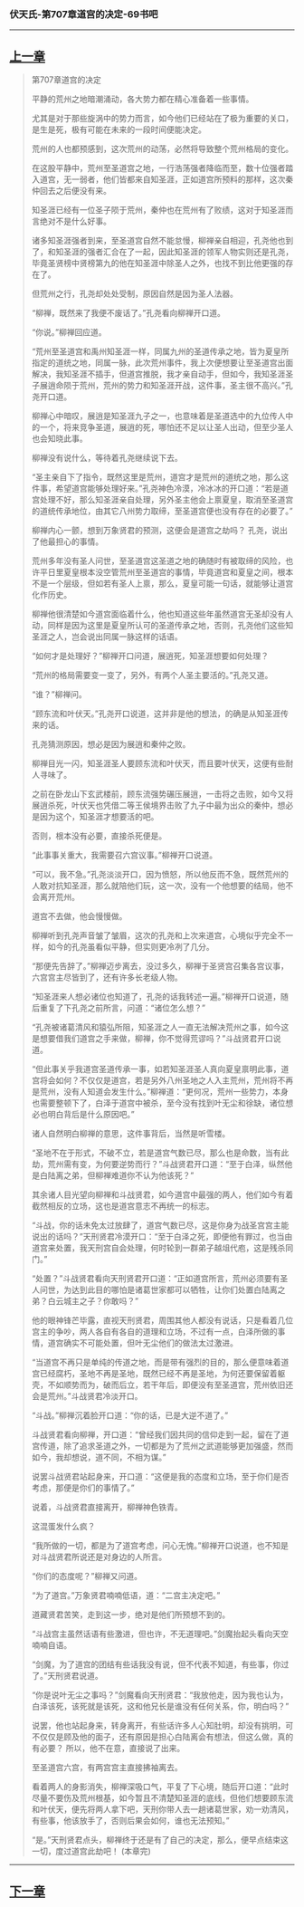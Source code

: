 ### 伏天氏-第707章道宫的决定-69书吧

--------
[上一章](./e42e2202678e780d92deac4d853615e7.md)
--------


>
>
>
>第707章道宫的决定
>
>平静的荒州之地暗潮涌动，各大势力都在精心准备着一些事情。
>
>尤其是对于那些旋涡中的势力而言，如今他们已经站在了极为重要的关口，是生是死，极有可能在未来的一段时间便能决定。
>
>荒州的人也都预感到，这次荒州的动荡，必然将导致整个荒州格局的变化。
>
>在这股平静中，荒州至圣道宫之地，一行浩荡强者降临而至，数十位强者踏入道宫，无一弱者，他们皆都来自知圣涯，正如道宫所预料的那样，这次秦仲回去之后便没有来。
>
>知圣涯已经有一位圣子陨于荒州，秦仲也在荒州有了败绩，这对于知圣涯而言绝对不是什么好事。
>
>诸多知圣涯强者到来，至圣道宫自然不能怠慢，柳禅亲自相迎，孔尧他也到了，和知圣涯的强者汇合在了一起，因此知圣涯的领军人物实则还是孔尧，毕竟圣贤榜中贤榜第九的他在知圣涯中除圣人之外，也找不到比他更强的存在了。
>
>但荒州之行，孔尧却处处受制，原因自然是因为圣人法器。
>
>“柳禅，既然来了我便不废话了。”孔尧看向柳禅开口道。
>
>“你说。”柳禅回应道。
>
>“荒州至圣道宫和禹州知圣涯一样，同属九州的圣道传承之地，皆为夏皇所指定的道统之地，同属一脉，此次荒州事件，我上次便想要让至圣道宫出面解决，我知圣涯不插手，但道宫推脱，我才亲自动手，但如今，我知圣涯圣子展逍命陨于荒州，荒州的势力和知圣涯开战，这件事，圣主很不高兴。”孔尧开口道。
>
>柳禅心中暗叹，展逍是知圣涯九子之一，也意味着是圣道选中的九位传人中的一个，将来竞争圣道，展逍的死，哪怕还不足以让圣人出动，但至少圣人也会知晓此事。
>
>柳禅没有说什么，等待着孔尧继续说下去。
>
>“圣主亲自下了指令，既然这里是荒州，道宫才是荒州的道统之地，那么这件事，希望道宫能够处理好来。”孔尧神色冷漠，冷冰冰的开口道：“若是道宫处理不好，那么知圣涯亲自处理，另外圣主他会上禀夏皇，取消至圣道宫的道统传承地位，由其它八州势力取缔，至圣道宫便也没有存在的必要了。”
>
>柳禅内心一颤，想到万象贤君的预测，这便会是道宫之劫吗？
>孔尧，说出了他最担心的事情。
>
>荒州多年没有圣人问世，至圣道宫这圣道之地的确随时有被取缔的风险，也许平日里夏皇根本没空管荒州至圣道宫的事情，毕竟道宫和夏皇之间，根本不是一个层级，但如若有圣人上禀，那么，夏皇可能一句话，就能够让道宫化作历史。
>
>柳禅他很清楚如今道宫面临着什么，他也知道这些年虽然道宫无圣却没有人动，同样是因为这里是夏皇所认可的圣道传承之地，否则，孔尧他们这些知圣涯之人，岂会说出同属一脉这样的话语。
>
>“如何才是处理好？”柳禅开口问道，展逍死，知圣涯想要如何处理？
>
>“荒州的格局需要变一变了，另外，有两个人圣主要活的。”孔尧又道。
>
>“谁？”柳禅问。
>
>“顾东流和叶伏天。”孔尧开口说道，这并非是他的想法，的确是从知圣涯传来的话。
>
>孔尧猜测原因，想必是因为展逍和秦仲之败。
>
>柳禅目光一闪，知圣涯圣人要顾东流和叶伏天，而且要叶伏天，这便有些耐人寻味了。
>
>之前在卧龙山下玄武楼前，顾东流强势碾压展逍，一击将之击败，如今又将展逍杀死，叶伏天也凭借二等王侯境界击败了九子中最为出众的秦仲，想必是因为这个，知圣涯才想要活的吧。
>
>否则，根本没有必要，直接杀死便是。
>
>“此事事关重大，我需要召六宫议事。”柳禅开口说道。
>
>“可以，我不急。”孔尧淡淡开口，因为愤怒，所以他反而不急，既然荒州的人敢对抗知圣涯，那么就陪他们玩，这一次，没有一个他想要的结局，他不会离开荒州。
>
>道宫不去做，他会慢慢做。
>
>柳禅听到孔尧声音皱了皱眉，这次的孔尧和上次来道宫，心境似乎完全不一样，如今的孔尧虽看似平静，但实则更冷冽了几分。
>
>“那便先告辞了。”柳禅迈步离去，没过多久，柳禅于圣贤宫召集各宫议事，六宫宫主尽皆到了，还有许多长老级人物。
>
>“知圣涯来人想必诸位也知道了，孔尧的话我转述一遍。”柳禅开口说道，随后重复了下孔尧之前所言，问道：“诸位怎么想？”
>
>“孔尧被诸葛清风和猿弘所阻，知圣涯之人一直无法解决荒州之事，如今这是想要借我们道宫之手来做，柳禅，你不觉得荒谬吗？”斗战贤君开口说道。
>
>“但此事关乎我道宫圣道传承一事，如若知圣涯圣人真向夏皇禀明此事，道宫将会如何？不仅仅是道宫，若是另外八州圣地之人入主荒州，荒州将不再是荒州，没有人知道会发生什么。”柳禅道：“更何况，荒州一些势力，本身也需要整顿下了，白泽于道宫中被杀，至今没有找到叶无尘和徐缺，诸位想必也明白背后是什么原因吧。”
>
>诸人自然明白柳禅的意思，这件事背后，当然是听雪楼。
>
>“圣地不在于形式，不破不立，若是道宫气数已尽，那么也是命数，当有此劫，荒州需有变，为何要逆势而行？”斗战贤君开口道：“至于白泽，纵然他是白陆离之弟，但柳禅难道你不认为他该死？”
>
>其余诸人目光望向柳禅和斗战贤君，如今道宫中最强的两人，他们如今有着截然相反的立场，这也是道宫意志不再统一的标志。
>
>“斗战，你的话未免太过放肆了，道宫气数已尽，这是你身为战圣宫宫主能说出的话吗？”天刑贤君冷漠开口：“至于白泽之死，即便他有罪过，也当由道宫来处置，我天刑宫自会处理，何时轮到一群弟子越俎代庖，这是残杀同门。”
>
>“处置？”斗战贤君看向天刑贤君开口道：“正如道宫所言，荒州必须要有圣人问世，为达到此目的哪怕是诸葛世家都可以牺牲，让你们处置白陆离之弟？白云城主之子？你敢吗？”
>
>他的眼神锋芒毕露，直视天刑贤君，周围其他人都没有说话，只是看着几位宫主的争吵，两人各自有各自的道理和立场，不过有一点，白泽所做的事情，道宫确实不可能处置，但叶无尘他们的做法太过激进。
>
>“当道宫不再只是单纯的传道之地，而是带有强烈的目的，那么便意味着道宫已经腐朽，圣地不再是圣地，既然已经不再是圣地，为何还要保留着躯壳，不如顺势而为，破而后立，若干年后，即便没有至圣道宫，荒州依旧还会是荒州。”斗战贤君冷淡开口。
>
>“斗战。”柳禅沉着脸开口道：“你的话，已是大逆不道了。”
>
>斗战贤君看向柳禅，开口道：“曾经我们因共同的信仰走到一起，留在了道宫传道，除了追求圣道之外，一切都是为了荒州之武道能够更加强盛，然而如今，我却想说，道不同，不相为谋。”
>
>说罢斗战贤君站起身来，开口道：“这便是我的态度和立场，至于你们是否考虑，那便是你们的事情了。”
>
>说着，斗战贤君直接离开，柳禅神色铁青。
>
>这混蛋发什么疯？
>
>“我所做的一切，都是为了道宫考虑，问心无愧。”柳禅开口说道，也不知是对斗战贤君所说还是对身边的人所言。
>
>“你们的态度呢？”柳禅又问道。
>
>“为了道宫。”万象贤君喃喃低语，道：“二宫主决定吧。”
>
>道藏贤君苦笑，走到这一步，绝对是他们所预想不到的。
>
>“斗战宫主虽然话语有些激进，但也许，不无道理吧。”剑魔抬起头看向天空喃喃自语。
>
>“剑魔，为了道宫的团结有些话我没有说，但不代表不知道，有些事，你过了。”天刑贤君说道。
>
>“你是说叶无尘之事吗？”剑魔看向天刑贤君：“我放他走，因为我也认为，白泽该死，该死就是该死，这和他兄长是谁没有任何关系，你，明白吗？”
>
>说罢，他也站起身来，转身离开，有些话许多人心知肚明，却没有挑明，可不仅仅是顾及他的面子，还有原因是担心白陆离会有想法，但这么做，真的有必要？
>所以，他不在意，直接说了出来。
>
>至圣道宫六宫，有两宫宫主直接拂袖离去。
>
>看着两人的身影消失，柳禅深吸口气，平复了下心境，随后开口道：“此时尽量不要伤及荒州根基，如今暂且不清楚知圣涯的底线，但他们想要顾东流和叶伏天，便先将两人拿下吧，天刑你带人去一趟诸葛世家，劝一劝清风，有些事，他该放手了，否则后果会如何，谁也无法预知。”
>
>“是。”天刑贤君点头，柳禅终于还是有了自己的决定，那么，便早点结束这一切，度过道宫此劫吧！
>(本章完)
>
>

--------
[下一章](./4410510c3315112ebeb34ec3d2ec13cf.md)
--------
